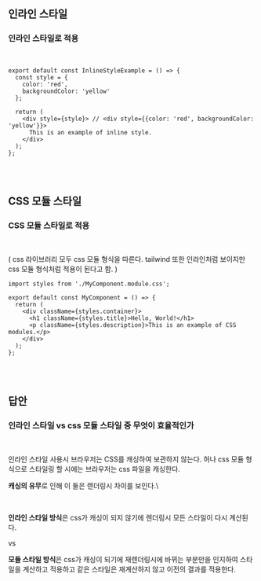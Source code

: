 ## 인라인 스타일


### 인라인 스타일로 적용
<br/>


```
export default const InlineStyleExample = () => {
  const style = {
    color: 'red',
    backgroundColor: 'yellow'
  };

  return (
    <div style={style}> // <div style={{color: 'red', backgroundColor: 'yellow'}}> 
      This is an example of inline style.
    </div>
  );
};


```

<br/>

## CSS 모듈 스타일

### CSS 모듈 스타일로 적용 
<br/>


( css 라이브러리 모두 css 모듈 형식을 따른다. tailwind 또한 인라인처럼 보이지만 css 모듈 형식처럼 적용이 된다고 함. )

```
import styles from './MyComponent.module.css';

export default const MyComponent = () => {
  return (
    <div className={styles.container}>
      <h1 className={styles.title}>Hello, World!</h1>
      <p className={styles.description}>This is an example of CSS modules.</p>
    </div>
  );
};


```


<br/> 


## 답안

### 인라인 스타일 vs css 모듈 스타일 중 무엇이 효율적인가

<br/>

인라인 스타일 사용시 브라우저는 CSS를 캐싱하여 보관하지 않는다. 허나 css 모듈 형식으로 스타일링 할 시에는 브라우저는 css 파일을 캐싱한다.

**캐싱의 유무**로 인해 이 둘은 렌더링시 차이를 보인다.\

<br/> 

**인라인 스타일 방식**은 css가 캐싱이 되지 않기에 렌더링시 모든 스타일이 다시 계산된다. 

vs

**모듈 스타일 방식**은 css가 캐싱이 되기에 재렌더링시에 바뀌는 부분만을 인지하여 스타일을 계산하고 적용하고 같은 스타일은 재계산하지 않고 이전의 결과를 적용한다.
